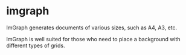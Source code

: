 # imgraph





ImGraph generates documents of various sizes, such as A4, A3, etc.

ImGraph is well suited for those who need to place a background with different types of grids.








